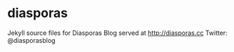diasporas
=========

Jekyll source files for Diasporas Blog served at http://diasporas.cc
Twitter: @diasporasblog


